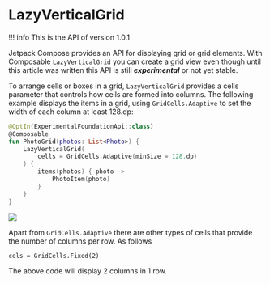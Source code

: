 # LazyVerticalGrid

!!! info
    This is the API of version 1.0.1

Jetpack Compose provides an API for displaying grid or grid elements. With Composable ``LazyVerticalGrid`` you can create a grid view even though until this article was written this API is still ***experimental*** or not yet stable.

To arrange cells or boxes in a grid, ``LazyVerticalGrid`` provides a cells parameter that controls how cells are formed into columns. The following example displays the items in a grid, using ``GridCells.Adaptive`` to set the width of each column at least 128.dp:

```kotlin
@OptIn(ExperimentalFoundationApi::class)
@Composable
fun PhotoGrid(photos: List<Photo>) {
    LazyVerticalGrid(
        cells = GridCells.Adaptive(minSize = 128.dp)
    ) {
        items(photos) { photo ->
            PhotoItem(photo)
        }
    }
}
```

![](https://ik.imagekit.io/u8uufhbnoej/blog/jetpack-compose-tutorial/grid/lazy_grid_Zb8o6L-uQG4d.png)

Apart from ``GridCells.Adaptive`` there are other types of cells that provide the number of columns per row. As follows
```
cels = GridCells.Fixed(2)
```
The above code will display 2 columns in 1 row.